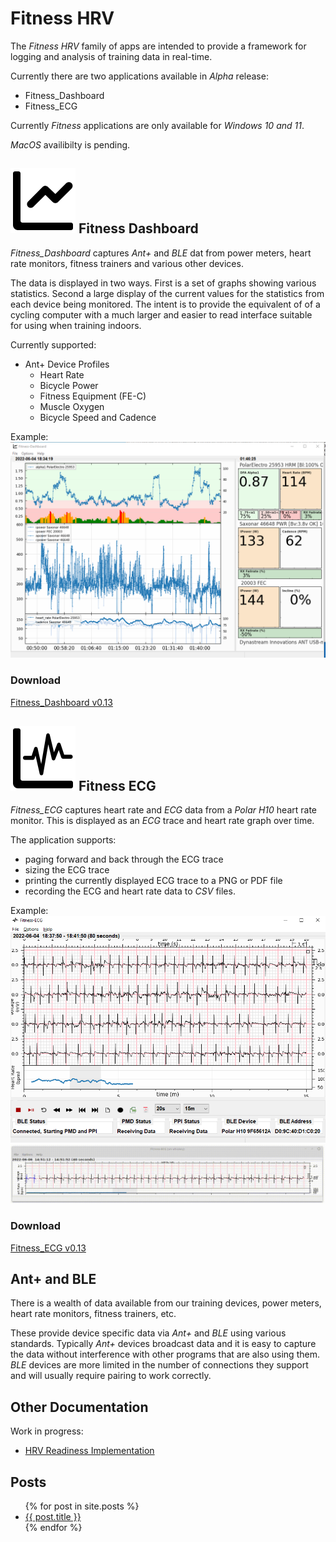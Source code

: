 # Fitness HRV

The *Fitness HRV* family of apps are intended to provide a framework for logging and analysis of training data in real-time.

Currently there are two applications available in *Alpha* release:

- Fitness\_Dashboard
- Fitness\_ECG

Currently *Fitness* applications are only available for *Windows 10 and 11*.

*MacOS* availibilty is pending.

## ![Sample ECG](./icons/graph2.svg) Fitness Dashboard 

*Fitness\_Dashboard* captures *Ant+* and *BLE* dat from power meters, heart rate monitors, fitness trainers and various other devices. 

The data is displayed in two ways. First is a set of graphs showing various statistics. Second a large display of the current values for the 
statistics from each device being monitored. The intent is to provide the equivalent of of a cycling computer with a much larger and easier
to read interface suitable for using when training indoors.

Currently supported:

- Ant+ Device Profiles
    - Heart Rate 
    - Bicycle Power
    - Fitness Equipment (FE-C)
    - Muscle Oxygen
    - Bicycle Speed and Cadence

Example:
![Sample Dashboard](./images/dashboard1.png)

### Download
[Fitness\_Dashboard v0.13](https://github.com/stuartlynne/fitness_hrv/releases/download/v0.13-alpha/Fitness_Dashboard_0.13_setup.exe)

## ![Sample ECG](./icons/ecg-lines.svg) Fitness ECG

*Fitness\_ECG* captures heart rate and *ECG* data from a *Polar H10* heart rate monitor. This is displayed as an *ECG* trace and 
heart rate graph over time.

The application supports:
- paging forward and back through the ECG trace
- sizing the ECG trace 
- printing the currently displayed ECG trace to a PNG or PDF file
- recording the ECG and heart rate data to *CSV* files.

Example:
![Sample ECG](./images/ecg1.png)
![Live](./images/test.gif)

### Download
[Fitness\_ECG v0.13](https://github.com/stuartlynne/fitness_hrv/releases/download/v0.13-alpha/Fitness_ECG_0.13_setup.exe)

## Ant+ and BLE
There is a wealth of data available from our training devices, power meters, heart rate monitors, fitness trainers, etc.

These provide device specific data via *Ant+* and *BLE* using various standards. Typically *Ant+* devices broadcast data
and it is easy to capture the data without interference with other programs that are also using them. *BLE* devices are
more limited in the number of connections they support and will usually require pairing to work correctly.

## Other Documentation

Work in progress:

- [HRV Readiness Implementation](./docs/README-Readiness.md)


## Posts
<ul>
  {% for post in site.posts %}
    <li> <a href="{{ post.url }}">{{ post.title }}</a> </li>
  {% endfor %}
</ul>





